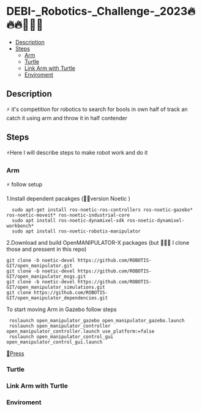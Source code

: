 # DEBI-_Robotics-_Challenge-_2023🔥🔥🔥🤖🤖🤖
- [Description](#Description)
- [Steps](#Steps)
  - [Arm](#Arm)
  - [Turtle](#Turtle)
  - [Link Arm with Turtle](#Link-Arm-with-Turtle)
  - [Enviroment](#Enviroment)   
  


## Description
<p> ⚡️ it's competition for robotics to search for bools in own half of track an catch it using arm and throw it in half contender 


## Steps
  <p> ⚡️Here I will describe steps to make robot work and do it 

### Arm 
<p> ⚡️ follow setup
<p> 1.Install dependent pacakges (🙆‍♂️️version Noetic )
  
```console
  sudo apt-get install ros-noetic-ros-controllers ros-noetic-gazebo* ros-noetic-moveit* ros-noetic-industrial-core
  sudo apt install ros-noetic-dynamixel-sdk ros-noetic-dynamixel-workbench*
  sudo apt install ros-noetic-robotis-manipulator
```
<p> 2.Download and build OpenMANIPULATOR-X packages (but 👀️👀️👀️ I clone those and pressent in this repo)
  
  ```console
  git clone -b noetic-devel https://github.com/ROBOTIS-GIT/open_manipulator.git
  git clone -b noetic-devel https://github.com/ROBOTIS-GIT/open_manipulator_msgs.git
  git clone -b noetic-devel https://github.com/ROBOTIS-GIT/open_manipulator_simulations.git
  git clone https://github.com/ROBOTIS-GIT/open_manipulator_dependencies.git
```
  
 <p> To start moving Arm in Gazebo follow steps 
   
 ```console
  roslaunch open_manipulator_gazebo open_manipulator_gazebo.launch
  roslaunch open_manipulator_controller open_manipulator_controller.launch use_platform:=false
  roslaunch open_manipulator_control_gui open_manipulator_control_gui.launch 
```
 
  
<p> <a href="https://www.youtube.com/watch?v=aKKdiqVHNqw" >🔗Press</a> </p>

### Turtle


### Link Arm with Turtle

### Enviroment
